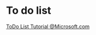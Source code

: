 To do list
==========

[ToDo List Tutorial @Microsoft.com](https://docs.microsoft.com/en-gb/aspnet/core/tutorials/build-a-blazor-app?view=aspnetcore-5.0)